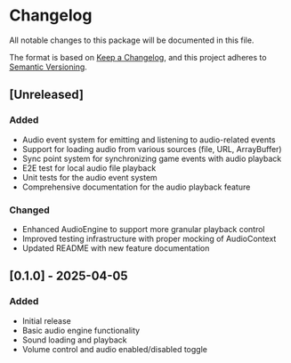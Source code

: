 # Changelog

All notable changes to this package will be documented in this file.

The format is based on [Keep a Changelog](https://keepachangelog.com/en/1.0.0/),
and this project adheres to [Semantic Versioning](https://semver.org/spec/v2.0.0.html).

## [Unreleased]

### Added
- Audio event system for emitting and listening to audio-related events
- Support for loading audio from various sources (file, URL, ArrayBuffer)
- Sync point system for synchronizing game events with audio playback
- E2E test for local audio file playback
- Unit tests for the audio event system
- Comprehensive documentation for the audio playback feature

### Changed
- Enhanced AudioEngine to support more granular playback control
- Improved testing infrastructure with proper mocking of AudioContext
- Updated README with new feature documentation

## [0.1.0] - 2025-04-05

### Added
- Initial release
- Basic audio engine functionality
- Sound loading and playback
- Volume control and audio enabled/disabled toggle 